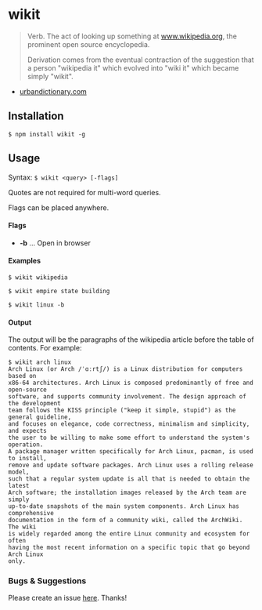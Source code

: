 # wikit

> Verb. The act of looking up something at www.wikipedia.org, the prominent open source encyclopedia.
>
> Derivation comes from the eventual contraction of the suggestion that a person "wikipedia it" which evolved into "wiki it" which became simply "wikit".
 - [urbandictionary.com](https://www.urbandictionary.com/define.php?term=wikit)

## Installation

`$ npm install wikit -g`

## Usage

Syntax: `$ wikit <query> [-flags]`

Quotes are not required for multi-word queries.

Flags can be placed anywhere.

#### Flags

 - **-b** ... Open in browser

#### Examples

`$ wikit wikipedia`

`$ wikit empire state building`

`$ wikit linux -b`

#### Output

The output will be the paragraphs of the wikipedia article before the table of contents. For example:

````
$ wikit arch linux
Arch Linux (or Arch /ˈɑːrtʃ/) is a Linux distribution for computers based on
x86-64 architectures. Arch Linux is composed predominantly of free and open-source
software, and supports community involvement. The design approach of the development
team follows the KISS principle ("keep it simple, stupid") as the general guideline,
and focuses on elegance, code correctness, minimalism and simplicity, and expects
the user to be willing to make some effort to understand the system's operation.
A package manager written specifically for Arch Linux, pacman, is used to install,
remove and update software packages. Arch Linux uses a rolling release model,
such that a regular system update is all that is needed to obtain the latest
Arch software; the installation images released by the Arch team are simply
up-to-date snapshots of the main system components. Arch Linux has comprehensive
documentation in the form of a community wiki, called the ArchWiki. The wiki
is widely regarded among the entire Linux community and ecosystem for often
having the most recent information on a specific topic that go beyond Arch Linux
only.
````

### Bugs & Suggestions

Please create an issue
[here](https://github.com/koryschneider/wikit/issues/new). Thanks!
